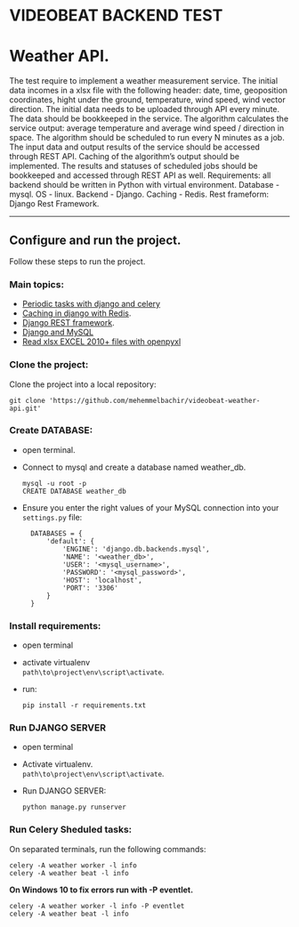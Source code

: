# VIDEOBEAT BACKEND TEST
Weather API.
==================
The test require to implement a weather measurement service. The initial data incomes in a xlsx
file with the following header: date, time, geoposition coordinates, hight under the ground,
temperature, wind speed, wind vector direction. The initial data needs to be uploaded
through API every minute. The data should be bookkeeped in the service. The algorithm
calculates the service output: average temperature and average wind speed / direction in
space. The algorithm should be scheduled to run every N minutes as a job. The input data and
output results of the service should be accessed through REST API. Caching of the algorithm’s
output should be implemented. The results and statuses of scheduled jobs should be
bookkeeped and accessed through REST API as well.
Requirements: all backend should be written in Python with virtual environment. Database -
mysql. OS - linux. Backend - Django. Caching - Redis. Rest frameform: Django Rest Framework.

<hr/>  

## Configure and run the project.  
Follow these steps to run the project.  

### Main topics:
* [Periodic tasks with django and celery](https://realpython.com/asynchronous-tasks-with-django-and-celery/#periodic-tasks)
* [Caching in django with Redis](https://realpython.com/caching-in-django-with-redis/).
* [Django REST framework](http://www.django-rest-framework.org/).
* [Django and MySQL](https://docs.djangoproject.com/fr/2.0/ref/databases/#mysql-notes)
* [Read xlsx EXCEL 2010+ files with openpyxl](https://openpyxl.readthedocs.io/en/stable/)

### Clone the project:
Clone the project into a local repository:

    git clone 'https://github.com/mehemmelbachir/videobeat-weather-api.git'

### Create DATABASE:
* open terminal.
* Connect to mysql and create a database named weather_db.

      mysql -u root -p
      CREATE DATABASE weather_db

* Ensure you enter the right values of your MySQL connection into your `settings.py` file:

        DATABASES = {
            'default': {
                'ENGINE': 'django.db.backends.mysql',
                'NAME': '<weather_db>',
                'USER': '<mysql_username>',
                'PASSWORD': '<mysql_password>',
                'HOST': 'localhost',
                'PORT': '3306'
            }
        }

### Install requirements:
* open terminal
* activate virtualenv  
 `path\to\project\env\script\activate`.
* run:

      pip install -r requirements.txt


### Run DJANGO SERVER
* open terminal
* Activate virtualenv.</br> `path\to\project\env\script\activate`.
* Run DJANGO SERVER:

      python manage.py runserver

### Run Celery Sheduled tasks:  
On separated terminals, run the following commands:  

    celery -A weather worker -l info
    celery -A weather beat -l info

**On Windows 10 to fix errors run with __-P eventlet__.**

    celery -A weather worker -l info -P eventlet
    celery -A weather beat -l info
